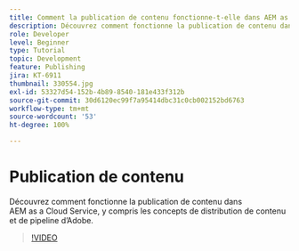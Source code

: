 ```yaml
---
title: Comment la publication de contenu fonctionne-t-elle dans AEM as a Cloud Service ?
description: Découvrez comment fonctionne la publication de contenu dans AEM as a Cloud Service, y compris les concepts de distribution de contenu et de pipeline d’Adobe.
role: Developer
level: Beginner
type: Tutorial
topic: Development
feature: Publishing
jira: KT-6911
thumbnail: 330554.jpg
exl-id: 53327d54-152b-4b89-8540-181e433f312b
source-git-commit: 30d6120ec99f7a95414dbc31c0cb002152bd6763
workflow-type: tm+mt
source-wordcount: '53'
ht-degree: 100%

---
```


# Publication de contenu

Découvrez comment fonctionne la publication de contenu dans AEM as a Cloud Service, y compris les concepts de distribution de contenu et de pipeline d’Adobe.

>[!VIDEO](https://video.tv.adobe.com/v/330554?quality=12&learn=on)
